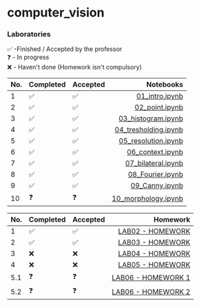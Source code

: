 # computer_vision

### Laboratories

✅ -Finished / Accepted by the professor <br>
❓ - In progress <br>
❌ - Haven't done (Homework isn't compulsory) <br>

| No. | Completed | Accepted |                                                                                Notebooks |
|-----|-----------|----------|-----------------------------------------------------------------------------------------:|
| 1   | ✅         |    ✅       | [01_intro.ipynb](https://github.com/YgLK/computer_vision/blob/main/lab01/01_intro.ipynb) |
| 2   | ✅         |    ✅       | [02_point.ipynb](https://github.com/YgLK/computer_vision/blob/main/lab02/02_point.ipynb) |
| 3   | ✅         |    ✅       | [03_histogram.ipynb](https://github.com/YgLK/computer_vision/blob/main/lab03/03_histogram.ipynb) |
| 4   | ✅          |   ✅       | [04_tresholding.ipynb](https://github.com/YgLK/computer_vision/blob/main/lab04/04_thresholding.ipynb) |
| 5   |  ✅         |  ✅         | [05_resolution.ipynb](https://github.com/YgLK/computer_vision/blob/main/lab05/05_resolution.ipynb) |
| 6   |  ✅         |  ✅         | [06_context.ipynb](https://github.com/YgLK/computer_vision/blob/main/lab06/06_context.ipynb) |
| 7   |  ✅         |  ✅         | [07_bilateral.ipynb](https://github.com/YgLK/computer_vision/blob/main/lab07/07_bilateral.ipynb) |
| 8   |  ✅        |  ✅         | [08_Fourier.ipynb](https://github.com/YgLK/computer_vision/blob/main/lab08/08_Fourier.ipynb) |
| 9   |   ✅        |   ✅        | [09_Canny.ipynb](https://github.com/YgLK/computer_vision/blob/main/lab09/09_Canny.ipynb) |
| 10   |   ❓        |   ❓        | [10_morphology.ipynb](https://github.com/YgLK/computer_vision/blob/main/lab10/10_morphology.ipynb) |


| No. |  Completed   |  Accepted   |                                                                                               Homework |
|-----|-----|-----|-------------------------------------------------------------------------------------------------------:|
| 1   | ✅  |  ✅   | [LAB02 - HOMEWORK](https://github.com/YgLK/computer_vision/blob/main/lab02/homework/02_point_HW.ipynb) |
| 2   | ✅  | ✅    | [LAB03 - HOMEWORK](https://github.com/YgLK/computer_vision/blob/main/lab03/homework/03_histogram_hw.ipynb) |
| 3   | ❌  |  ❌   | [LAB04 - HOMEWORK](https://github.com/YgLK/computer_vision/blob/main/lab04/homework/04_tresholding_hw.ipynb) |
| 4   | ❌  |  ❌   | [LAB05 - HOMEWORK](https://github.com/YgLK/computer_vision/blob/main/lab05/homework/05_resolution_hw.ipynb) |
| 5.1   | ❓  |  ❓   | [LAB06 - HOMEWORK 1](https://github.com/YgLK/computer_vision/blob/main/lab06/homework/06_context_hw1.ipynb) |
| 5.2   | ❓  |  ❓   | [LAB06 - HOMEWORK 2](https://github.com/YgLK/computer_vision/blob/main/lab06/homework/06_context_hw2.ipynb) |
